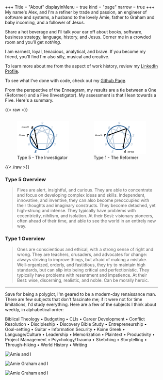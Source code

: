 +++
Title = "About"
displayInMenu = true
kind = "page"
narrow = true
+++
My name's Alex, and I'm a refiner by trade and passion, an engineer of software and systems, a husband to the lovely Amie, father to Graham and baby incoming, and a follower of Jesus.

Share a hot beverage and I'll talk your ear off about books, software, business strategy, language, history, and Jesus.  Corner me in a crowded room and you'll get _nothing_.

I am earnest, loyal, tenacious, analytical, and brave. If you become my friend, you'll find I'm also silly, musical and creative.

To learn more about me from the aspect of work history, review my [LinkedIn Profile](https://www.linkedin.com/in/alexander-bilson-21089b35/).

To see what I've done with code, check out my [Github Page](https://github.com/acbilson).

From the perspective of the Enneagram, my results are a tie between a One (Reformer) and a Five (Investigator). My assessment is that I lean towards a Five. Here's a summary.

{{< raw >}}
<div style="display: flex; flex-flow: row nowrap; justify-content: space-evenly;">
  <figure>
  <img style="width: 200px;" src="/data/gif/enneagram-type-5.gif" />
  <figcaption>Type 5 - The Investigator</figcaption>
  </figure>
  <figure>
  <img style="width: 200px;" src="/data/gif/enneagram-type-1.gif" />
  <figcaption>Type 1 - The Reformer</figcaption>
  </figure>
</div>
{{< /raw >}}

### Type 5 Overview

> Fives are alert, insightful, and curious. They are able to concentrate and focus on developing complex ideas and skills. Independent, innovative, and inventive, they can also become preoccupied with their thoughts and imaginary constructs. They become detached, yet high-strung and intense. They typically have problems with eccentricity, nihilism, and isolation. At their Best: visionary pioneers, often ahead of their time, and able to see the world in an entirely new way.

### Type 1 Overview

> Ones are conscientious and ethical, with a strong sense of right and wrong. They are teachers, crusaders, and advocates for change: always striving to improve things, but afraid of making a mistake. Well-organized, orderly, and fastidious, they try to maintain high standards, but can slip into being critical and perfectionistic. They typically have problems with resentment and impatience. At their Best: wise, discerning, realistic, and noble. Can be morally heroic.

<hr />

Save for being a polyglot, I'm geared to be a modern-day renaissance man. There are few subjects that don't fascinate me; if it were not for time limitations, I'd study everything. Here are a few of the subjects I think about weekly, in alphabetical order:

Biblical Theology &bull;
Budgeting &bull;
CLIs &bull;
Career Development &bull;
Conflict Resolution &bull;
Discipleship &bull;
Discovery Bible Study &bull;
Entrepreneurship &bull;
Goal-setting &bull;
Guitar &bull;
Information Security &bull;
Koine Greek &bull;
Language/Culture &bull;
Leadership &bull;
Memorization &bull;
Plaintext &bull;
Productivity &bull;
Project Management &bull;
Psychology/Trauma &bull;
Sketching &bull;
Storytelling &bull;
Through-hiking &bull;
World History &bull;
Writing

![Amie and I](https://by3301files.storage.live.com/y4mBLEWXuY0DB-gntRGAvu7i7F5rXLBtus2hhx9Bdq2IovwVHqTg_EP6H6OkGdxn-CSBWJYkrXcvo4PNjoEZr8ClouqApuNtr8AdPnVc9_glcksRusLqu1n6ZODEjOt0B5LfZ1gSU1RlbnASW8FVzWi5sSSNNKAzw4tAFIUvaiB7FPLLzSPIkdqQCX9QhY6Z_FN?width=640&height=480&cropmode=none)

![Amie Graham and I](https://35zmqq.by.files.1drv.com/y4mbGEZHZJKgJN3Hru5PdJrixJOzpFzs5Hn36J7Zm0mKrW93ZtyYjzZIXJoXdN7285w_yMRYFiqIBn8cZH3TfGFXrTY3G1eA017xbahRpMSJT54iO88jZpYJIsLpEP-9mMlbIXMO9fQ2GMxcvL0Xq5D48_vbgUKwCHFf7jipikJ3p0s_GigiARcw0c18ljR9_7ffpY_Bt5FP2HRBTT7wjmgjg?width=770&height=1024&cropmode=none)

![Amie Graham and I](https://by3301files.storage.live.com/y4mqbGELUQHW70-pDQQY3maN_E1kl61OfMhWXj6Mw60KSyrBSEJrjk-LTaTPAfvDWVs6uQzc3K6dB1WsjS6rO-eRVBm6CfeGZLdIAstdisfkjJTWt4O8Ke-sSkUy5z23VUlrmVV2gjHD-p1n1Bttkqqimoeq4o3vgNgfUkF00fJoXlXPe0j2SvUVMZg2Q1ZR6mb?width=4032&height=3024&cropmode=none)
